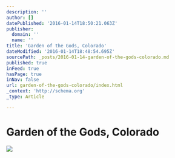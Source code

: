 ```yaml
---
description: ''
author: []
datePublished: '2016-01-14T18:50:21.063Z'
publisher:
  domain: ''
  name: ''
title: 'Garden of the Gods, Colorado'
dateModified: '2016-01-14T18:48:54.695Z'
sourcePath: _posts/2016-01-14-garden-of-the-gods-colorado.md
published: true
inFeed: true
hasPage: true
inNav: false
url: garden-of-the-gods-colorado/index.html
_context: 'http://schema.org'
_type: Article

---
```

# Garden of the Gods, Colorado
![](https://the-grid-user-content.s3-us-west-2.amazonaws.com/90046e5c-b206-4f4e-ac05-7b7242b6d440.png)